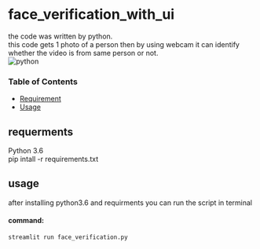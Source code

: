 # face_verification_with_ui



the code was written by python.
<br/>
this code gets 1 photo of a person then by using webcam it can identify whether the video is from same person or not.
<br/>
![python](https://img.shields.io/static/v1?label=python&message=v3.6&color=FCA7D5)

<h3>Table of Contents</h3>

- [Requirement](#requirement)
- [Usage](#usage)

## requerments

Python 3.6
<br/>
pip intall -r requirements.txt

## usage

after installing python3.6 and requirments you can run the script in terminal

#### command:
```sh
streamlit run face_verification.py
```


